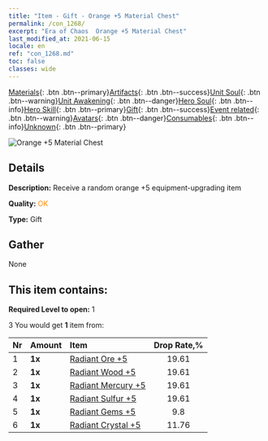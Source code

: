 ```yaml
---
title: "Item - Gift - Orange +5 Material Chest"
permalink: /con_1268/
excerpt: "Era of Chaos  Orange +5 Material Chest"
last_modified_at: 2021-06-15
locale: en
ref: "con_1268.md"
toc: false
classes: wide
---
```

 [Materials](/Items/){: .btn .btn--primary}[Artifacts](/Items/Artifacts/){: .btn .btn--success}[Unit Soul](/Items/UnitSoul/){: .btn .btn--warning}[Unit Awakening](/Items/UnitAwakening/){: .btn .btn--danger}[Hero Soul](/Items/HeroSoul/){: .btn .btn--info}[Hero Skill](/Items/HeroSkill/){: .btn .btn--primary}[Gift](/Items/Gift/){: .btn .btn--success}[Event related](/Items/Events/){: .btn .btn--warning}[Avatars](/Items/Avatars/){: .btn .btn--danger}[Consumables](/Items/Consumables/){: .btn .btn--info}[Unknown](/Items/Unknown/){: .btn .btn--primary}

 ![Orange +5 Material Chest](/images/t/i_304002.png)

## Details
 **Description:** Receive a random orange +5 equipment-upgrading item

 **Quality:** <span style="color: #FF8C00">OK</span>

 **Type:** Gift

## Gather

  None

## This item contains:

 **Required Level to open:** 1

 3 You would get **1** item  from:

  | Nr | Amount |     Item    | Drop Rate,% |
  |:---|:-------|:------------|:---------:|
  | 1 |  **1x** | [Radiant Ore +5](/Items/mat_96/) | 19.61 | 
  | 2 |  **1x** | [Radiant Wood +5](/Items/mat_97/) | 19.61 | 
  | 3 |  **1x** | [Radiant Mercury +5](/Items/mat_98/) | 19.61 | 
  | 4 |  **1x** | [Radiant Sulfur +5](/Items/mat_99/) | 19.61 | 
  | 5 |  **1x** | [Radiant Gems +5](/Items/mat_100/) | 9.8 | 
  | 6 |  **1x** | [Radiant Crystal +5](/Items/mat_101/) | 11.76 | 

